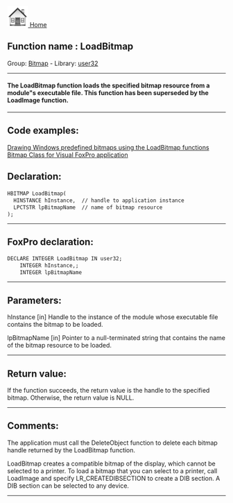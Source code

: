 [<img src="../../images/home.png"> Home ](https://github.com/VFPX/Win32API)  

## Function name : LoadBitmap
Group: [Bitmap](../../functions_group.md#Bitmap)  -  Library: [user32](../../../libraries.md#user32)  
***  


#### The LoadBitmap function loads the specified bitmap resource from a module"s executable file. This function has been superseded by the LoadImage function. 
***  


## Code examples:
[Drawing Windows predefined bitmaps using the LoadBitmap functions](../../samples/sample_253.md)  
[Bitmap Class for Visual FoxPro application](../../samples/sample_295.md)  

## Declaration:
```foxpro  
HBITMAP LoadBitmap(
  HINSTANCE hInstance,  // handle to application instance
  LPCTSTR lpBitmapName  // name of bitmap resource
);  
```  
***  


## FoxPro declaration:
```foxpro  
DECLARE INTEGER LoadBitmap IN user32;
	INTEGER hInstance,;
	INTEGER lpBitmapName  
```  
***  


## Parameters:
hInstance 
[in] Handle to the instance of the module whose executable file contains the bitmap to be loaded. 

lpBitmapName 
[in] Pointer to a null-terminated string that contains the name of the bitmap resource to be loaded.   
***  


## Return value:
If the function succeeds, the return value is the handle to the specified bitmap. Otherwise, the return value is NULL. 
  
***  


## Comments:
The application must call the DeleteObject function to delete each bitmap handle returned by the LoadBitmap function.   
  
LoadBitmap creates a compatible bitmap of the display, which cannot be selected to a printer. To load a bitmap that you can select to a printer, call LoadImage and specify LR_CREATEDIBSECTION to create a DIB section. A DIB section can be selected to any device.  
  
***  

